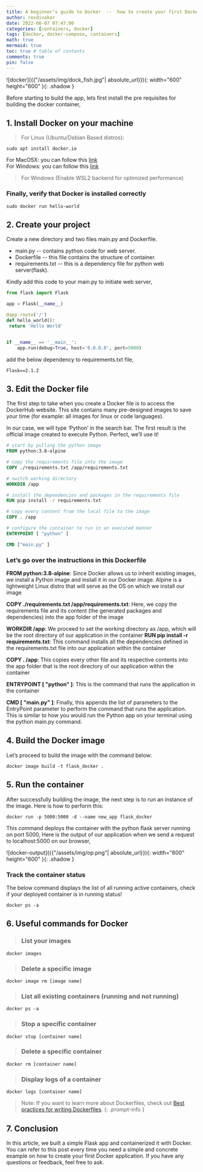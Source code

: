 ```yaml
---
title: A beginner’s guide to Docker  --  how to create your first Docker application 🐳
author: rexdivakar
date: 2022-06-07 07:47:00
categories: [containers, docker]
tags: [docker, docker-compose, containers]
math: true
mermaid: true
toc: true # table of contents
comments: true
pin: false
---
```


![docker]({{"/assets/img/dock_fish.jpg"| absolute_url}}){: width="600" height="600" }{: .shadow }

Before starting to build the app, lets first install the pre requisites for building the docker container,

## 1. Install Docker on your machine

> For Linux (Ubuntu/Debian Based distros):

```shell
sudo apt install docker.io
```

For MacOSX: you can follow this [link](https://docs.docker.com/desktop/windows/install/) <br />
For Windows: you can follow this [link](https://docs.docker.com/desktop/mac/install/) <br />

> For Windows (Enable WSL2 backend for optimized performance)

### Finally, verify that Docker is installed correctly

```shell
sudo docker run hello-world
```

## 2. Create your project

Create a new directory and two files main.py and Dockerfile.

* main.py -- contains python code for web server.
* Dockerfile -- this file contains the structure of container.
* requirements.txt -- this is a dependency file for python web server(flask).

Kindly add this code to your main.py to initiate web server,

```python
from flask import Flask

app = Flask(__name__)

@app.route('/')
def hello_world():
 return 'Hello World'


if __name__ == '__main__':
    app.run(debug=True, host='0.0.0.0', port=5000)

```

add the below dependency to requirements.txt file,

```text
Flask==2.1.2
```

## 3. Edit the Docker file

The first step to take when you create a Docker file is to access the DockerHub website. This site contains many pre-designed images to save your time (for example: all images for linux or code languages).

In our case, we will type ‘Python’ in the search bar. The first result is the official image created to execute Python. Perfect, we’ll use it!

```Dockerfile
# start by pulling the python image
FROM python:3.8-alpine

# copy the requirements file into the image
COPY ./requirements.txt /app/requirements.txt

# switch working directory
WORKDIR /app

# install the dependencies and packages in the requirements file
RUN pip install -r requirements.txt

# copy every content from the local file to the image
COPY . /app

# configure the container to run in an executed manner
ENTRYPOINT [ "python" ]

CMD ["main.py" ]
```

### Let’s go over the instructions in this Dockerfile

**FROM python:3.8-alpine**: Since Docker allows us to inherit existing images, we install a Python image and install it in our Docker image. Alpine is a lightweight Linux distro that will serve as the OS on which we install our image

**COPY  ./requirements.txt /app/requirements.txt**: Here, we copy the requirements file and its content (the generated packages and dependencies) into the app folder of the image

**WORKDIR  /app**: We proceed to set the working directory as /app, which will be the root directory of our application in the container
**RUN pip install -r requirements.txt**: This command installs all the dependencies defined in the requirements.txt file into our application within the container

**COPY  . /app**: This copies every other file and its respective contents into the app folder that is the root directory of our application within the container

**ENTRYPOINT [ "python" ]**: This is the command that runs the application in the container

**CMD [ "main.py" ]**: Finally, this appends the list of parameters to the EntryPoint parameter to perform the command that runs the application. This is similar to how you would run the Python app on your terminal using the python main.py command.

## 4. Build the Docker image

Let’s proceed to build the image with the command below:

```shell
docker image build -t flask_docker .
```

## 5. Run the container

After successfully building the image, the next step is to run an instance of the image. Here is how to perform this:

```shell
docker run -p 5000:5000 -d --name new_app flask_docker
```

This command deploys the container with the python flask server running on port 5000, Here is the output of our application when we send a request to localhost:5000 on our browser,

![docker-output]({{"/assets/img/op.png"| absolute_url}}){: width="600" height="600" }{: .shadow }

### Track the container status

The below command displays the list of all running active containers, check if your deployed container is in running status!

```shell
docker ps -a
```

## 6. Useful commands for Docker

> ### List your images

```shell
docker images
```

> ### Delete a specific image

```shell
docker image rm [image name]
```

> ### List all existing containers (running and not running)

```shell
docker ps -a
```

> ### Stop a specific container

```shell
docker stop [container name]
```

> ### Delete a specific container

```shell
docker rm [container name]
```

> ### Display logs of a container

```shell
docker logs [container name]
```

> Note: If you want to learn more about Dockerfiles, check out [Best practices for writing Dockerfiles](https://docs.docker.com/develop/develop-images/dockerfile_best-practices/).
{: .prompt-info }

## 7. Conclusion

In this article, we built a simple Flask app and containerized it with Docker. You can refer to this post every time you need a simple and concrete example on how to create your first Docker application. If you have any questions or feedback, feel free to ask.
